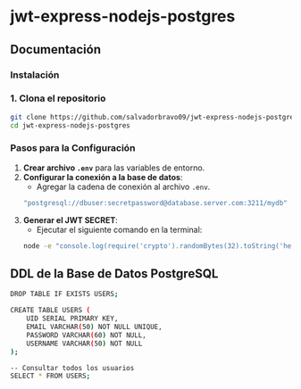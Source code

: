 # jwt-express-nodejs-postgres

## Documentación

### Instalación
### 1. Clona el repositorio
```bash
git clone https://github.com/salvadorbravo09/jwt-express-nodejs-postgres.git
cd jwt-express-nodejs-postgres
```

### Pasos para la Configuración

1. **Crear archivo `.env`** para las variables de entorno.
2. **Configurar la conexión a la base de datos**:
   - Agregar la cadena de conexión al archivo `.env`.
   ```bash
   "postgresql://dbuser:secretpassword@database.server.com:3211/mydb"
   ```
3. **Generar el JWT SECRET**:
   - Ejecutar el siguiente comando en la terminal:
   ```bash
   node -e "console.log(require('crypto').randomBytes(32).toString('hex'))"
   ```

## DDL de la Base de Datos PostgreSQL

```bash
DROP TABLE IF EXISTS USERS;

CREATE TABLE USERS (
    UID SERIAL PRIMARY KEY,
    EMAIL VARCHAR(50) NOT NULL UNIQUE,
    PASSWORD VARCHAR(60) NOT NULL,
    USERNAME VARCHAR(50) NOT NULL
);

-- Consultar todos los usuarios
SELECT * FROM USERS;
```

